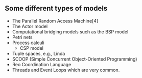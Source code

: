 ##  Some different types of models

* The Parallel Random Access Machine[4]
* The Actor model
* Computational bridging models such as the BSP model
* Petri nets
* Process calculi
    * CSP model
* Tuple spaces, e.g., Linda
* SCOOP (Simple Concurrent Object-Oriented Programming)
* Reo Coordination Language
* Threads and Event Loops which are very common.
